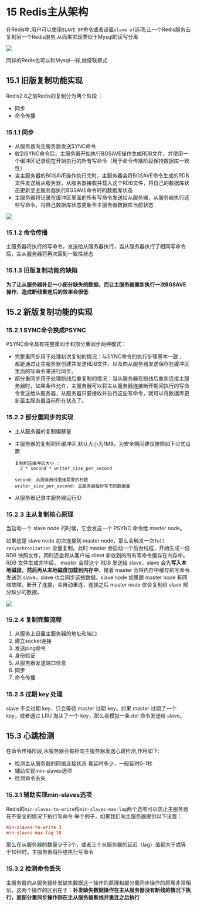 # 15 Redis主从架构

在Redis中,用户可以使用`SLAVE OF`命令或者设置`slave of`选项,让一个Redis服务去复制另一个Redis服务,从而来实现类似于Mysql的读写分离

![](http://cache410.oss-cn-beijing.aliyuncs.com/slave.png)



同样的Redis也可以和Mysql一样,做级联模式

## 15.1 旧版复制功能实现

Redis2.8之前Redis的复制分为两个阶段 ： 

- 同步
- 命令传播

### 15.1.1 同步

- 从服务器向主服务器发送SYNC命令
- 收到SYNC命令后，主服务器开始执行BGSAVE操作生成RDB文件，并使用一个缓冲区记录现在开始执行的所有写命令（用于命令传播阶段保持数据库一致性）
- 当主服务器的BGSAVE操作执行完时，主服务器会将BGSAVE命令生成的RDB文件发送给从服务器，从服务器接收并载入这个RDB文件，将自己的数据库状态更新至主服务器执行BGSAVE命令时的数据库状态
- 主服务器将记录在缓冲区里面的所有写命令发送给从服务器，从服务器执行这些写命令。将自己数据库状态更新至主服务器数据库当前状态

![](http://cache410.oss-cn-beijing.aliyuncs.com/sync.jpg)



### 15.1.2 命令传播

主服务器将执行的写命令，发送给从服务器执行，当从服务器执行了相同写命令后，主从服务器将再次回到一致性状态



### 15.1.3 旧版复制功能的缺陷

**为了让从服务器补足一小部分缺失的数据，而让主服务器重新执行一次BGSAVE操作，造成断线重连后的效率会很低**



## 15.2 新版复制功能的实现

### 15.2.1 SYNC命令换成PSYNC

PSYNC命令具有完整重同步和部分重同步两种模式：

- 完整重同步用于处理初次复制的情况：与SYNC命令的执行步骤基本一致 ， 都是通过让主服务器创建并发送RDB文件，以及向从服务器发送保存在缓冲区里面的写命令来进行同步。
- 部分重同步用于处理断线后重复制的情况：当从服务器在断线后重新连接主服务器时，如果条件允许，主服务器可以将主从服务器连接断开期间执行的写命令发送给从服务器，从服务器只要接收并执行这些写命令，就可以将数据库更新至主服务器当前所在状态了。



### 15.2.2 部分重同步的实现

- 主从服务器的复制偏移量

- 主服务器的复制积压缓冲区,默认大小为1MB，为安全期间建议按照如下公式设置

  ```
  复制积压缓冲区大小 :
  	2 * second * writer_size_per_second
  	
  second: 从服务断线重连需要的秒数
  writer_size_per_second: 主服务器每秒写书的数据量
  ```

  

- 从服务器记录主服务器运行ID

### 15.2.3 主从复制核心原理

当启动一个 slave node 的时候，它会发送一个 PSYNC 命令给 master node。

如果这是 slave node 初次连接到 master node，那么会触发一次`full resynchronization` 全量复制。此时 master 会启动一个后台线程，开始生成一份 RDB 快照文件，同时还会将从客户端 client 新收到的所有写命令缓存在内存中。RDB 文件生成完毕后， master 会将这个 RDB 发送给 slave，slave 会先**写入本地磁盘，然后再从本地磁盘加载到内存中**，接着 master 会将内存中缓存的写命令发送到 slave，slave 也会同步这些数据。slave node 如果跟 master node 有网络故障，断开了连接，会自动重连，连接之后 master node 仅会复制给 slave 部分缺少的数据。

![](http://cache410.oss-cn-beijing.aliyuncs.com/redis-master-slave-replication.png)



### 15.2.4 复制完整流程

1. 从服务上设置主服务器的地址和端口
2. 建立socket连接
3. 发送ping命令
4. 身份验证
5. 从服务器发送端口信息
6. 同步
7. 命令传播

### 15.2.5 过期 key 处理

slave 不会过期 key，只会等待 master 过期 key。如果 master 过期了一个 key，或者通过 LRU 淘汰了一个 key，那么会模拟一条 del 命令发送给 slave。



## 15.3 心跳检测

在命令传播阶段,从服务器会每秒向主服务器发送心跳检测,作用如下:

- 检测主从服务器的网络连接状态 看延时多少，一般延时0-1秒
- 辅助实现min-slaves选项
- 检测命令丢失



### 15.3.1 辅助实现min-slaves选项 

Redis的`min-slaves-to-write`和`min-slaves-max-lag`两个选项可以防止主服务器在不安全的情况下执行写命令
举个例子，如果我们向主服务器提供以下设置：

```ini
min-slaves-to-write 3
min-slaves-max-lag 10
```

那么在从服务器的数量少于3个，或者三个从服务器的延迟（lag）值都大于或等于10秒时，主服务器将拒绝执行写命令

### 15.3.2 检测命令丢失

主服务器向从服务器补发缺失数据这一操作的原理和部分重同步操作的原理非常相似，这两个操作的区别在于：**补发缺失数据操作在主从服务器没有断线的情况下执行，而部分重同步操作则在主从服务器断线并重连之后执行**

